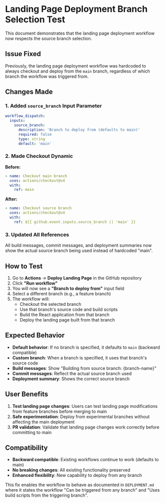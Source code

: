# Landing Page Deployment Branch Selection Test

This document demonstrates that the landing page deployment workflow now respects the source branch selection.

## Issue Fixed

Previously, the landing page deployment workflow was hardcoded to always checkout and deploy from the `main` branch, regardless of which branch the workflow was triggered from.

## Changes Made

### 1. Added `source_branch` Input Parameter

```yaml
workflow_dispatch:
  inputs:
    source_branch:
      description: 'Branch to deploy from (defaults to main)'
      required: false
      type: string
      default: 'main'
```

### 2. Made Checkout Dynamic

**Before:**
```yaml
- name: Checkout main branch
  uses: actions/checkout@v4
  with:
    ref: main
```

**After:**
```yaml
- name: Checkout source branch
  uses: actions/checkout@v4
  with:
    ref: ${{ github.event.inputs.source_branch || 'main' }}
```

### 3. Updated All References

All build messages, commit messages, and deployment summaries now show the actual source branch being used instead of hardcoded "main".

## How to Test

1. Go to **Actions** → **Deploy Landing Page** in the GitHub repository
2. Click **"Run workflow"**
3. You will now see a **"Branch to deploy from"** input field
4. Select a different branch (e.g., a feature branch)
5. The workflow will:
   - Checkout the selected branch
   - Use that branch's source code and build scripts
   - Build the React application from that branch
   - Deploy the landing page built from that branch

## Expected Behavior

- **Default behavior**: If no branch is specified, it defaults to `main` (backward compatible)
- **Custom branch**: When a branch is specified, it uses that branch's source code
- **Build messages**: Show "Building from source branch: {branch-name}"
- **Commit messages**: Reflect the actual source branch used
- **Deployment summary**: Shows the correct source branch

## User Benefits

1. **Test landing page changes**: Users can test landing page modifications from feature branches before merging to main
2. **Safe experimentation**: Deploy from experimental branches without affecting the main deployment
3. **PR validation**: Validate that landing page changes work correctly before committing to main

## Compatibility

- **Backward compatible**: Existing workflows continue to work (defaults to main)
- **No breaking changes**: All existing functionality preserved
- **Enhanced flexibility**: New capability to deploy from any branch

This fix enables the workflow to behave as documented in `DEPLOYMENT.md` where it states the workflow "Can be triggered from any branch" and "Uses build scripts from the triggering branch".